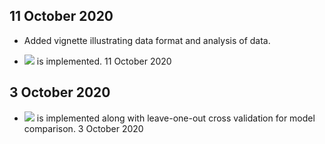 ## 11 October 2020

- Added vignette illustrating data format and analysis of data. 

- <img
   src="https://render.githubusercontent.com/render/math?math=\theta=0">
   is implemented. 11 October 2020

## 3 October 2020

- <img src="https://render.githubusercontent.com/render/math?math=f=0">
   is implemented along with leave-one-out cross validation for model
   comparison. 3 October 2020


   
